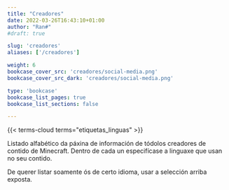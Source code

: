```yaml
---
title: "Creadores"
date: 2022-03-26T16:43:10+01:00
author: "Ran#"
#draft: true

slug: 'creadores'
aliases: ['/creadores']

weight: 6
bookcase_cover_src: 'creadores/social-media.png'
bookcase_cover_src_dark: 'creadores/social-media.png'

type: 'bookcase'
bookcase_list_pages: true
bookcase_list_sections: false

---
```


{{< terms-cloud terms="etiquetas_linguas" >}}

Listado alfabético da páxina de información de tódolos creadores de contido de Minecraft.
Dentro de cada un especifícase a linguaxe que usan no seu contido.

De querer listar soamente ós de certo idioma, usar a selección arriba exposta.
